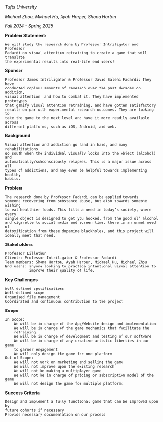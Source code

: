 _Tufts University_

_Michael Zhou, Michael Hu, Ayah Harper, Shona Horton_

_Fall 2024 - Spring 2025_



**Problem Statement:**

    We will study the research done by Professor Intriligator and Professor
    Fadardi on visual attention retraining to create a game that will translate
    the experimental results into real-life end users!

**Sponsor**

    Professor James Intriligator & Professor Javad Salehi Fadardi: They have
    conducted copious amounts of research over the past decades on addition,
    visual attention, and how to combat it. They have implemented prototypes
    that gamify visual attention retraining, and have gotten satisfactory
    results on par with experimental research outcomes. They are looking to
    take the game to the next level and have it more readily available across
    different platforms, such as iOS, Android, and web.
    
**Background**

    Visual attention and addiction go hand in hand, and many rehabilitations
    go south when the individual visually locks into the object (alcohol) and
    automatically/subconsciously relapses. This is a major issue across all
    types of addictions, and may even be helpful towards implementing healthy
    habits.
    
**Problem**

    The research done by Professor Fadardi can be applied towards
    someone recovering from substance abuse, but also towards someone wishing
    to eat healthier foods. This fills a need in today’s society, where every
    single object is designed to get you hooked, from the good ol’ alcohol
    and cigarette to social media and screen time, there is an unmet need of
    detoxification from these dopamine blackholes, and this project will
    ideally meet that need.
    
**Stakeholders**

    Professor Lillethun
    Clients: Professor Intriligator & Professor Fadardi
    Team members: Shona Horton, Ayah Harper, Michael Hu, Michael Zhou
    End users: anyone looking to practice intentional visual attention to
               improve their quality of life.
**Key Challenges**

    Well-defined specifications
    Well-defined scope
    Organized file management
    Coordinated and continuous contribution to the project

**Scope**

    In Scope:
        We will be in charge of the App/Website design and implementation
        We will be in charge of the game mechanics that facilitate the
        retraining
        We will be in charge of development and testing of our software
        We will be in charge of any creative artistic liberties in our game
        to garner engagement
        We will only design the game for one platform
    Out of Scope:
        We will not work on marketing and selling the game
        We will not improve upon the existing research
        We will not be making a multiplayer game
        We will not be in charge of pricing or subscription model of the game
        We will not design the game for multiple platforms

**Success Criteria**

    Design and implement a fully functional game that can be improved upon by
    future cohorts if necessary
    Provide necessary documentation on our process

